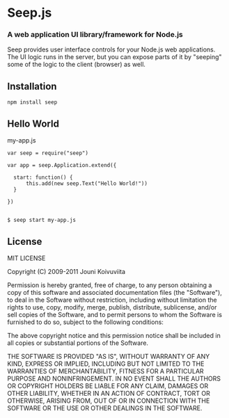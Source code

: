 # Seep.js
### A web application UI library/framework for Node.js

Seep provides user interface controls for your Node.js web applications. The UI logic runs in the server, but you can expose parts of it by "seeping" some of the logic to the client (browser) as well.

## Installation

    npm install seep

## Hello World

my-app.js

    var seep = require("seep")
    
    var app = seep.Application.extend({
    
  	  start: function() {
  		  this.add(new seep.Text("Hello World!"))
  	  }
    
    })


    $ seep start my-app.js


## License

MIT LICENSE

Copyright (C) 2009-2011 Jouni Koivuviita

Permission is hereby granted, free of charge, to any person obtaining a copy of
this software and associated documentation files (the "Software"), to deal in
the Software without restriction, including without limitation the rights to
use, copy, modify, merge, publish, distribute, sublicense, and/or sell copies
of the Software, and to permit persons to whom the Software is furnished to do
so, subject to the following conditions:

The above copyright notice and this permission notice shall be included in all
copies or substantial portions of the Software.

THE SOFTWARE IS PROVIDED "AS IS", WITHOUT WARRANTY OF ANY KIND, EXPRESS OR
IMPLIED, INCLUDING BUT NOT LIMITED TO THE WARRANTIES OF MERCHANTABILITY,
FITNESS FOR A PARTICULAR PURPOSE AND NONINFRINGEMENT. IN NO EVENT SHALL THE
AUTHORS OR COPYRIGHT HOLDERS BE LIABLE FOR ANY CLAIM, DAMAGES OR OTHER
LIABILITY, WHETHER IN AN ACTION OF CONTRACT, TORT OR OTHERWISE, ARISING FROM,
OUT OF OR IN CONNECTION WITH THE SOFTWARE OR THE USE OR OTHER DEALINGS IN THE
SOFTWARE.